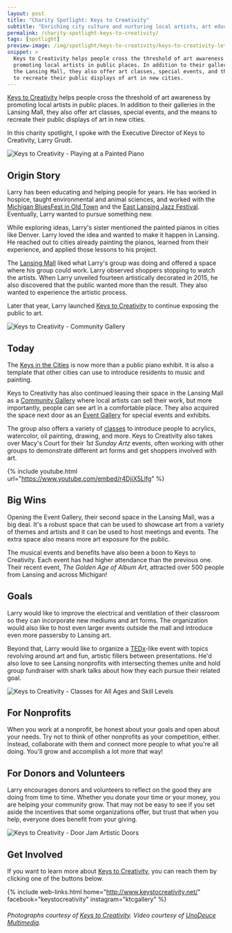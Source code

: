 ```yaml
---
layout: post
title: "Charity Spotlight: Keys to Creativity"
subtitle: "Enriching city culture and nurturing local artists, art education, and leadership."
permalink: /charity-spotlight-keys-to-creativity/
tags: [spotlight]
preview-image: /img/spotlight/keys-to-creativity/keys-to-creativity-lets-play.jpg
snippet: >
  Keys to Creativity helps people cross the threshold of art awareness by
  promoting local artists in public places. In addition to their galleries in
  the Lansing Mall, they also offer art classes, special events, and the means
  to recreate their public displays of art in new cities.
---
```


[Keys to Creativity][1] helps people cross the threshold of art awareness by promoting local artists in public places. In addition to their galleries in the Lansing Mall, they also offer art classes, special events, and the means to recreate their public displays of art in new cities.

In this charity spotlight, I spoke with the Executive Director of Keys to Creativity, Larry Grudt.

![][2]

## Origin Story

Larry has been educating and helping people for years. He has worked in hospice, taught environmental and animal sciences, and worked with the [Michigan BluesFest in Old Town][9] and the [East Lansing Jazz Festival][10]. Eventually, Larry wanted to pursue something new.

While exploring ideas, Larry's sister mentioned the painted pianos in cities like Denver. Larry loved the idea and wanted to make it happen in Lansing. He reached out to cities already painting the pianos, learned from their experience, and applied those lessons to his project.

The [Lansing Mall][8] liked what Larry's group was doing and offered a space where his group could work. Larry observed shoppers stopping to watch the artists. When Larry unveiled fourteen artistically decorated in 2015, he also discovered that the public wanted more than the result. They also wanted to experience the artistic process.

Later that year, Larry launched [Keys to Creativity][1] to continue exposing the public to art.

![][4]

## Today

The [Keys in the Cities][11] is now more than a public piano exhibit. It is also a template that other cities can use to introduce residents to music and painting.

Keys to Creativity has also continued leasing their space in the Lansing Mall as a [Community Gallery][12] where local artists can sell their work, but more importantly, people can see art in a comfortable place. They also acquired the space next door as an [Event Gallery][13] for special events and exhibits.

The group also offers a variety of [classes][14] to introduce people to acrylics, watercolor, oil painting, drawing, and more. Keys to Creativity also takes over Macy's Court for their _1st Sunday Artz_ events, often working with other groups to demonstrate different art forms and get shoppers involved with art.

{% include youtube.html url="https://www.youtube.com/embed/r4DjiX5Llfg" %}

## Big Wins

Opening the Event Gallery, their second space in the Lansing Mall, was a big deal. It's a robust space that can be used to showcase art from a variety of themes and artists and it can be used to host meetings and events. The extra space also means more art exposure for the public.

The musical events and benefits have also been a boon to Keys to Creativity. Each event has had higher attendance than the previous one. Their recent event, _The Golden Age of Album Art_, attracted over 500 people from Lansing and across Michigan!

## Goals

Larry would like to improve the electrical and ventilation of their classroom so they can incorporate new mediums and art forms. The organization would also like to host even larger events outside the mall and introduce even more passersby to Lansing art.

Beyond that, Larry would like to organize a [TEDx][7]-like event with topics revolving around art and fun, artistic fillers between presentations. He'd also love to see Lansing nonprofits with intersecting themes unite and hold group fundraiser with shark talks about how they each pursue their related goal.

![][5]

## For Nonprofits

When you work at a nonprofit, be honest about your goals and open about your needs. Try not to think of other nonprofits as your competition, either. Instead, collaborate with them and connect more people to what you're all doing. You'll grow and accomplish a lot more that way!

## For Donors and Volunteers

Larry encourages donors and volunteers to reflect on the good they are doing from time to time. Whether you donate your time or your money, you are helping your community grow. That may not be easy to see if you set aside the incentives that some organizations offer, but trust that when you help, everyone does benefit from your giving.

![][3]

## Get Involved

If you want to learn more about [Keys to Creativity][1], you can reach them by clicking one of the buttons below.

{% include web-links.html home="http://www.keystocreativity.net/" facebook="keystocreativity" instagram="ktcgallery" %}

###### Photographs courtesy of [Keys to Creativity][1]. Video courtesy of [UnoDeuce Multimedia][6].



[1]: http://www.keystocreativity.net/ "Keys to Creativity Homepage"
[2]: /img/spotlight/keys-to-creativity/keys-to-creativity-lets-play.jpg "Keys to Creativity - Playing at a Painted Piano"
[3]: /img/spotlight/keys-to-creativity/keys-to-creativity-door-jam.jpg "Keys to Creativity - Door Jam Artistic Doors"
[4]: /img/spotlight/keys-to-creativity/keys-to-creativity-community-gallery.jpg "Keys to Creativity - Community Gallery"
[5]: /img/spotlight/keys-to-creativity/keys-to-creativity-creative-kids.jpg "Keys to Creativity - Classes for All Ages and Skill Levels"
[6]: http://www.unodeuce.com/ "UnoDeuce Multimedia Homepage"
[7]: http://www.ted.com/about/programs-initiatives/tedx-program "TEDx Program"
[8]: http://www.lansingmall.com/ "Lansing Mall Homepage"
[9]: http://www.oldtownbluesfest.com/ "Michigan BluesFest in Old Town Homepage"
[10]: http://eljazzfest.com/ "East Lansing Jazz Festival Homepage"
[11]: http://www.keystocreativity.net/keys-in-the-cities.html "Keys in the Cities Homepage"
[12]: http://www.keystocreativity.net/community-gallery.html "Keys to Creativity Community Gallery"
[13]: http://www.keystocreativity.net/event-gallery.html "Keys to Creativity Event Gallery"
[14]: http://www.keystocreativity.net/classes.html "Keys to Creativity Classes"
